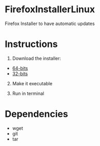 # FirefoxInstallerLinux
Firefox Installer to have automatic updates

# Instructions

1. Download the installer:
- [64-bits]()
- [32-bits]()

2. Make it executable

3. Run in terminal

# Dependencies

- wget
- git
- tar
